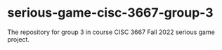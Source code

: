 # serious-game-cisc-3667-group-3
The repository for group 3 in course CISC 3667 Fall 2022 serious game project. 
